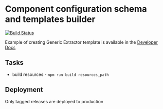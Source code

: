 # Component configuration schema and templates builder

[![Build Status](https://travis-ci.org/keboola/kbc-ui-templates.svg?branch=master)](https://travis-ci.org/keboola/kbc-ui-templates)

Example of creating Generic Extractor template is available in the [Developer Docs](https://developers.keboola.com/extend/generic-extractor/registration/#example)

## Tasks

- build resources - `npm run build resources_path`

## Deployment

Only tagged releases are deployed to production 
